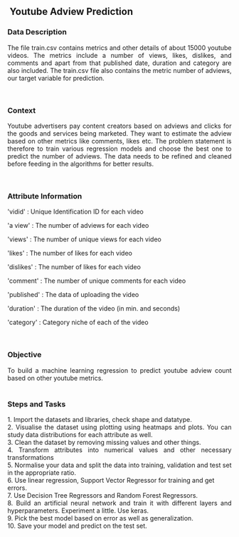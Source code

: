<h2 style="text-align: justify;">&nbsp;Youtube Adview Prediction</h2><h3 style="text-align: justify;">Data Description</h3><p style="text-align: justify;">The file train.csv contains metrics and other details of about 15000 youtube
videos. The metrics include a number of views, likes, dislikes, and comments and
apart from that published date, duration and category are also included.
The train.csv file also contains the metric number of adviews, our target variable for prediction.</p><p style="text-align: justify;"><br /></p><h3 style="text-align: justify;">Context&nbsp;</h3><p style="text-align: justify;">Youtube advertisers pay content creators based on adviews and clicks for the
goods and services being marketed. They want to estimate the adview based
on other metrics like comments, likes etc. The problem statement is therefore
to train various regression models and choose the best one to predict the
number of adviews. The data needs to be refined and cleaned before feeding
in the algorithms for better results.</p><p style="text-align: justify;"><br /></p><h3 style="text-align: justify;">Attribute Information</h3><p style="text-align: justify;">'vidid' : Unique Identification ID for each video</p><p style="text-align: justify;">'a view' : The number of adviews for each video</p><p style="text-align: justify;">'views' : The number of unique views for each video</p><p style="text-align: justify;">'likes' : The number of likes for each video</p><p style="text-align: justify;">'dislikes' : The number of likes for each video</p><p style="text-align: justify;">'comment' : The number of unique comments for each video</p><p style="text-align: justify;">'published' : The data of uploading the video</p><p style="text-align: justify;">'duration' : The duration of the video (in min. and seconds)</p><p style="text-align: justify;">'category' : Category niche of each of the video</p><div style="text-align: justify;"><br /></div><div style="text-align: justify;"><h3>Objective</h3><div>To build a machine learning regression to predict youtube adview count based on other youtube metrics.</div><div><br /></div><h3>Steps and Tasks</h3><div>1. Import the datasets and libraries, check shape and datatype.</div><div>2. Visualise the dataset using plotting using heatmaps and plots. You can study data distributions for each attribute as well.</div><div>3. Clean the dataset by removing missing values and other things.</div><div>4. Transform attributes into numerical values and other necessary transformations</div><div>5. Normalise your data and split the data into training, validation and test set in the appropriate ratio.</div><div>6. Use linear regression, Support Vector Regressor for training and get</div><div>errors.</div><div>7. Use Decision Tree Regressors and Random Forest Regressors.</div><div>8. Build an artificial neural network and train it with different layers and hyperparameters. Experiment a little. Use keras.</div><div>9. Pick the best model based on error as well as generalization.</div><div>10. Save your model and predict on the test set.</div></div>
